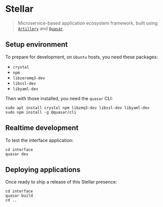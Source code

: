 # Stellar

> Microservice-based application ecosystem framework,
> built using [`Artillery`](https://github.com/abstractive/artillery)
> and [`Quasar`](https://github.com/quasarframework/quasar).

## Setup environment

To prepare for development, on `Ubuntu` hosts, you need these packages:
* `crystal`
* `npm`
* `libzeromq3-dev`
* `libssl-dev`
* `libyaml-dev`

Then with those installed, you need the `quasar` CLI:

```
sudo apt install crystal npm libzmq3-dev libssl-dev libyaml-dev
sudo npm install -g @quasar/cli
```

## Realtime development

To test the interface application:

```
cd interface
quasar dev
```

## Deploying applications

Once ready to ship a release of this Stellar presence:

```
cd interface
quasar build
cd ..
```
